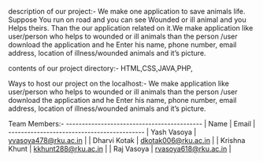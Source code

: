description of our project:- We make one application to save animals life. Suppose You run on road and you can see Wounded or ill animal and you Helps theirs. 
                             Than the our application related on it.We make application like user/person who helps to wounded or ill animals than the person /user 
                             download the application and he Enter his name, phone number, email address, location of illness/wounded animals and it’s picture.

contents of our project directory:- HTML,CSS,JAVA,PHP,

Ways to host our project on the localhost:- We make application like user/person who helps to wounded or ill animals than the person /user download the application and 
                                            he Enter his name, phone number, email address, location of illness/wounded animals and it’s picture.

Team Members:- -------------------------------------------
               |      Name      |         Email          |
               -------------------------------------------
               |  Yash Vasoya   |  yvasoya478@rku.ac.in  |
               |  Dharvi Kotak  |  dkotak006@rku.ac.in   |
               |  Krishna Khunt |  kkhunt288@rku.ac.in   |
               |   Raj Vasoya   |  rvasoya618@rku.ac.in  |
